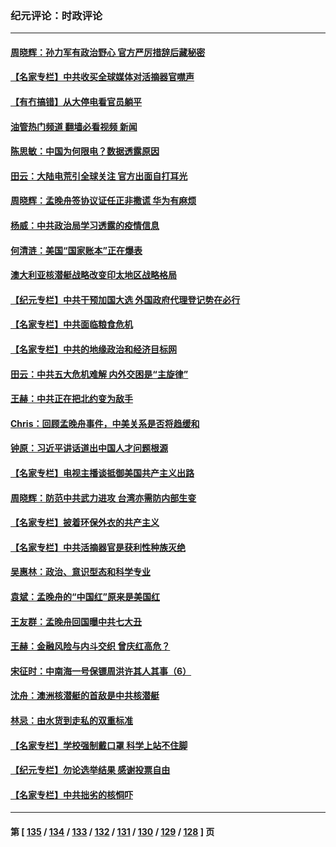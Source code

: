 ### 纪元评论：时政评论
---
#### [周晓辉：孙力军有政治野心 官方严厉措辞后藏秘密](../../pages/nsc1025/n13272254.md?10010330) 
#### [【名家专栏】中共收买全球媒体对活摘器官噤声](../../pages/nsc1025/n13271659.md?10010330) 
#### [【有冇搞错】从大停电看官员躺平](../../pages/nsc1025/n13269873.md?10010330) 
#### [油管热门频道 翻墙必看视频 新闻](ok?10010330)
#### [陈思敏：中国为何限电？数据透露原因](../../pages/nsc1025/n13271009.md?10010330) 
#### [田云：大陆电荒引全球关注 官方出面自打耳光](../../pages/nsc1025/n13270548.md?10010330) 
#### [周晓辉：孟晚舟签协议证任正非撒谎 华为有麻烦](../../pages/nsc1025/n13269715.md?10010330) 
#### [杨威：中共政治局学习透露的疫情信息](../../pages/nsc1025/n13269855.md?10010330) 
#### [何清涟：美国“国家账本”正在爆表](../../pages/nsc1025/n13269826.md?10010330) 
#### [澳大利亚核潜艇战略改变印太地区战略格局](../../pages/nsc1025/n13269759.md?10010330) 
#### [【纪元专栏】中共干预加国大选 外国政府代理登记势在必行](../../pages/nsc1025/n13269626.md?10010330) 
#### [【名家专栏】中共面临粮食危机](../../pages/nsc1025/n13269236.md?10010330) 
#### [【名家专栏】中共的地缘政治和经济目标网](../../pages/nsc1025/n13269340.md?10010330) 
#### [田云：中共五大危机难解 内外交困是“主旋律”](../../pages/nsc1025/n13268548.md?10010330) 
#### [王赫：中共正在把北约变为敌手](../../pages/nsc1025/n13268403.md?10010330) 
#### [Chris：回顾孟晚舟事件，中美关系是否将趋缓和](../../pages/nsc1025/n13267242.md?10010330) 
#### [钟原：习近平讲话道出中国人才问题根源](../../pages/nsc1025/n13267366.md?10010330) 
#### [【名家专栏】电视主播谈抵御美国共产主义出路](../../pages/nsc1025/n13266273.md?10010330) 
#### [周晓辉：防范中共武力进攻 台湾亦需防内部生变](../../pages/nsc1025/n13267493.md?10010330) 
#### [【名家专栏】披着环保外衣的共产主义](../../pages/nsc1025/n13266545.md?10010330) 
#### [【名家专栏】中共活摘器官是获利性种族灭绝](../../pages/nsc1025/n13266810.md?10010330) 
#### [吴惠林：政治、意识型态和科学专业](../../pages/nsc1025/n13266138.md?10010330) 
#### [袁斌：孟晚舟的“中国红”原来是美国红](../../pages/nsc1025/n13265790.md?10010330) 
#### [王友群：孟晚舟回国曝中共七大丑](../../pages/nsc1025/n13265011.md?10010330) 
#### [王赫：金融风险与内斗交织 曾庆红高危？](../../pages/nsc1025/n13265300.md?10010330) 
#### [宋征时：中南海一号保镖周洪许其人其事（6）](../../pages/nsc1025/n13264733.md?10010330) 
#### [沈舟：澳洲核潜艇的首敌是中共核潜艇](../../pages/nsc1025/n13264963.md?10010330) 
#### [林忌：由水货到走私的双重标准](../../pages/nsc1025/n13265111.md?10010330) 
#### [【名家专栏】学校强制戴口罩 科学上站不住脚](../../pages/nsc1025/n13264027.md?10010330) 
#### [【纪元专栏】勿论选举结果 感谢投票自由](../../pages/nsc1025/n13253946.md?10010330) 
#### [【名家专栏】中共拙劣的核恫吓](../../pages/nsc1025/n13264061.md?10010330) 

---
#### 第 [ [135](./135.md?10010330) / [134](./134.md?10010330) / [133](./133.md?10010330) / [132](./132.md?10010330) / [131](./131.md?10010330) / [130](./130.md?10010330) / [129](./129.md?10010330) / [128](./128.md?10010330) ] 页
